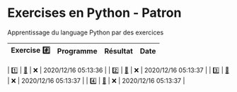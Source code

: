 # Exercises en Python - Patron

Apprentissage du language Python par des exercices

|  Exercise :hash:  |  Programme | Résultat | Date |
|-------------------|------------|----------|------|

| :one: | [:bookmark:](01/programme.py) | :x: | 2020/12/16 05:13:36 |
| :two: | [:bookmark:](02/programme.py) | :x: | 2020/12/16 05:13:37 |
| :three: | [:bookmark:](03/programme.py) | :x: | 2020/12/16 05:13:37 |
| :four: | [:bookmark:](04/programme.py) | :x: | 2020/12/16 05:13:37 |
